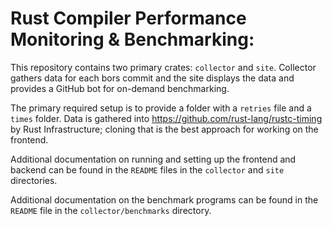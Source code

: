 # Rust Compiler Performance Monitoring & Benchmarking:

This repository contains two primary crates: `collector` and `site`. Collector gathers data for each
bors commit and the site displays the data and provides a GitHub bot for on-demand benchmarking.

The primary required setup is to provide a folder with a `retries` file and a `times` folder. Data
is gathered into https://github.com/rust-lang/rustc-timing by Rust Infrastructure; cloning
that is the best approach for working on the frontend.

Additional documentation on running and setting up the frontend and backend can
be found in the `README` files in the `collector` and `site` directories.

Additional documentation on the benchmark programs can be found in the `README`
file in the `collector/benchmarks` directory.
